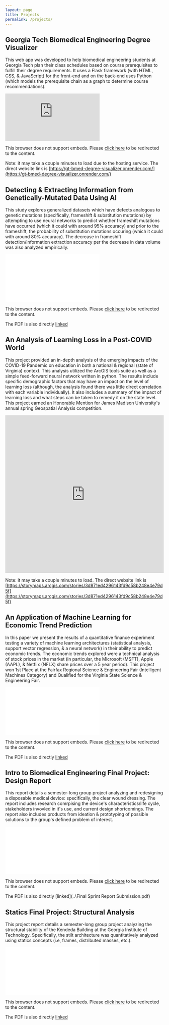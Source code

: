 ```yaml
---
layout: page
title: Projects
permalink: /projects/
---
```


## Georgia Tech Biomedical Engineering Degree Visualizer

This web app was developed to help biomedical engineering students at Georgia Tech plan their class schedules based on course prerequisites to fulfill their degree requirements. It uses a Flask framework (with HTML, CSS, & JavaScript) for the front-end and on the back-end uses Python (which models the prerequisite chain as a graph to determine course recommendations).

<object data="https://gt-bmed-degree-visualizer.onrender.com/" width="100%" height="750px">
    <embed src="https://gt-bmed-degree-visualizer.onrender.com/">
        <p>This browser does not support embeds. Please <a href="https://gt-bmed-degree-visualizer.onrender.com/">click here</a> to be redirected to the content.</p> 
</object>

Note: it may take a couple minutes to load due to the hosting service. The direct website link is [https://gt-bmed-degree-visualizer.onrender.com/](https://gt-bmed-degree-visualizer.onrender.com/)

## Detecting & Extracting Information from Genetically-Mutated Data Using AI

This study explores generalized datasets which have defects analogous to genetic mutations (specifically, frameshift & substitution mutations) by attempting to use neural networks to predict whether frameshift mutations have occurred (which it could with around 95% accuracy) and prior to the frameshift, the probability of substitution mutations occuring (which it could with around 80% accuracy). The decrease in frameshift detection/information extraction accuracy per the decrease in data volume was also analyzed empirically.

<object data="..\AIMutatedData.pdf" width="100%" height="750px">
    <embed src="..\AIMutatedData.pdf" type="application/pdf">
        <p>This browser does not support embeds. Please <a href="..\AIMutatedData.pdf">click here</a> to be redirected to the content.</p> 
</object>

The PDF is also directly [linked](..\AIMutatedData.pdf)

## An Analysis of Learning Loss in a Post-COVID World

This project provided an in-depth analysis of the emerging impacts of the COVID-19 Pandemic on education in both a national & regional (state of Virginia) context. This analysis utilized the ArcGIS tools suite as well as a simple feed-forward neural network written in python. The results include specific demographic factors that may have an impact on the level of learning loss (although, the analysis found there was little direct correlation with each variable individually). It also includes a summary of the impact of learning loss and what steps can be taken to remedy it on the state level. This project earned an Honorable Mention for James Madison University's annual spring Geospatial Analysis competition.

<iframe src="https://storymaps.arcgis.com/stories/3d871ed4296143fd9c58b248e4e79d5f" width="100%" height="500px" frameborder="0" allowfullscreen allow="geolocation"><p>This browser does not support embeds. Please <a href="https://storymaps.arcgis.com/stories/3d871ed4296143fd9c58b248e4e79d5f">click here</a> to be redirected to the content.</p></iframe>

Note: it may take a couple minutes to load. The direct website link is [https://storymaps.arcgis.com/stories/3d871ed4296143fd9c58b248e4e79d5f](https://storymaps.arcgis.com/stories/3d871ed4296143fd9c58b248e4e79d5f)

## An Application of Machine Learning for Economic Trend Prediction

In this paper we present the results of a quantitative finance experiment testing a variety of machine learning architectures (statistical analysis, support vector regression, & a neural network) in their ability to predict economic trends. The economic trends explored were a technical analysis of stock prices in the market (in particular, the Microsoft (MSFT), Apple (AAPL), & Netflix (NFLX) share prices over a 5 year period). This project won 1st Place at the Fairfax Regional Science & Engineering Fair (Intelligent Machines Category) and Qualified for the Virginia State Science & Engineering Fair.

<object data="..\MLEconometrics.pdf" width="100%" height="750px">
    <embed src="..\MLEconometrics.pdf" type="application/pdf">
        <p>This browser does not support embeds. Please <a href="..\MLEconometrics.pdf">click here</a> to be redirected to the content.</p> 
</object>

The PDF is also directly [linked](..\MLEconometrics.pdf)

## Intro to Biomedical Engineering Final Project: Design Report

This report details a semester-long group project analyzing and redesigning a disposable medical device: specifically, the clear wound dressing. The report includes research comrpising the device's characteristics/life cycle, stakeholders invovled in it's use, and current design shortcomings. The report also includes products from ideation & prototyping of possible solutions to the group's defined problem of interest.

<object data="..\Final Sprint Report Submission.pdf" width="100%" height="750px">
    <embed src="..\Final Sprint Report Submission.pdf" type="application/pdf">
        <p>This browser does not support embeds. Please <a href="..\Final Sprint Report Submission.pdf">click here</a> to be redirected to the content.</p> 
</object>

The PDF is also directly [linked](..\Final Sprint Report Submission.pdf)

## Statics Final Project: Structural Analysis

This project report details a semester-long group project analyzing the structural stability of the Kendeda Building at the Georgia Institute of Technology. Specifically, the stilt architecture was quantitatively analyzed using statics concepts (i.e, frames, distributed masses, etc.). 

<object data="..\Statics_Structural_Analysis.pdf" width="100%" height="750px">
    <embed src="..\Statics_Structural_Analysis.pdf" type="application/pdf">
        <p>This browser does not support embeds. Please <a href="..\Statics_Structural_Analysis.pdf">click here</a> to be redirected to the content.</p> 
</object>

The PDF is also directly [linked](..\Statics_Structural_Analysis.pdf)

[Genetic Data]: https://drive.google.com/file/d/1z03PWq5cVhoDv7AGSaVYgWjgcoqVOctj/view
[MLFinance]: https://drive.google.com/file/d/10x1cuBCFCoq3JTzXtQORGeregigSns0r/view
[LLPCW]: https://storymaps.arcgis.com/stories/3d871ed4296143fd9c58b248e4e79d5f
[BDV]: https://gt-bmed-degree-visualizer.onrender.com/

